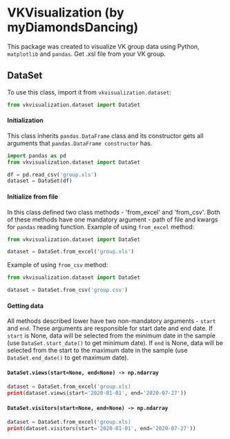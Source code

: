 # VKVisualization (by myDiamondsDancing)

This package was created to visualize VK group data using Python, `matplotlib` and `pandas`. Get .xsl file from your VK group.

## DataSet
To use this class, import it from `vkvisualization.dataset`:
```python
from vkvisualization.dataset import DataSet
```

#### Initialization
This class inherits `pandas.DataFrame` class and its constructor gets all arguments that `pandas.DataFrame constructor` has.
```python
import pandas as pd
from vkvisualization.dataset import DataSet

df = pd.read_csv('group.xls')
dataset = DataSet(df)
```

#### Initialize from file
In this class defined two class methods - 'from_excel' and 'from_csv'. Both of these methods have one mandatory argument - path of file and kwargs for `pandas` reading function.
Example of using `from_excel` method:
```python
from vkvisualization.dataset import DataSet

dataset = DataSet.from_excel('group.xls')
```
Example of using `from_csv` method:
```python
from vkvisualization.dataset import DataSet

dataset = DataSet.from_csv('group.csv')
```
#### Getting data
All methods described lower have two non-mandatory arguments - `start` and `end`. These arguments are responsible for start date and end date. If `start` is None, data will be selected from the minimum date in the sample (use `DataSet.start_date()` to get minimum date). If `end` is None, data will be selected from the start to the maximum date in the sample (use `DataSet.end_date()` to get maximum date). 

#### `DataSet.views(start=None, end=None) -> np.ndarray`
```python
dataset = DataSet.from_excel('group.xls)
print(dataset.views(start='2020-01-01', end='2020-07-27'))
```

#### `DataSet.visitors(start=None, end=None) -> np.ndarray`
```python
dataset = DataSet.from_excel('group.xls)
print(dataset.visitors(start='2020-01-01', end='2020-07-27'))
```

####


